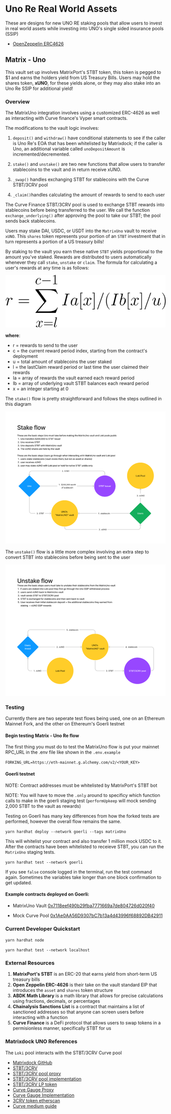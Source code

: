 # Uno Re Real World Assets

These are designs for new UNO RE staking pools that allow users to invest in real world assets while investing into UNO's single sided insurance pools (SSIP)

- [OpenZeppelin ERC4626](https://github.com/OpenZeppelin/openzeppelin-contracts/blob/master/contracts/token/ERC20/extensions/ERC4626.sol)

## Matrix - Uno

This vault set up involves MatrixPort's STBT token, this token is pegged to $1 and earns the holders yield from US Treasury Bills. Users may hold the shares token, **xUNO**, for these yields alone, or they may also stake into an Uno Re SSIP for additional yield!

### Overview

The MatrixUno integration involves using a customized ERC-4626 as well as interacting with Curve finance's Vyper smart contracts.

The modifications to the vault logic involves:

1. `deposit()` and `withdraw()` have conditional statements to see if the caller is Uno Re's EOA that has been whitelisted by Matrixdock; if the caller is Uno, an additional variable called `unoDepositAmount` is incremented/decremented.

2. `stake()` and `unstake()` are two new functions that allow users to transfer stablecoins to the vault and in return receive xUNO.

3. `_swap()` handles exchanging STBT for stablecoins with the Curve STBT/3CRV pool

4. `_claim()`handles calculating the amount of rewards to send to each user

The Curve Finance STBT/3CRV pool is used to exchange STBT rewards into stablecoins before being transferred to the user. We call the function `exchange_underlying()` after approving the pool to take our STBT; the pool sends back stablecoins.

Users may stake DAI, USDC, or USDT into the `MatrixUno` vault to receive `xUNO`. This `shares` token represents your portion of an `STBT` investment that in turn represents a portion of a US treasury bills!

By staking to the vault you earn these native `STBT` yields proportional to the amount you've staked. Rewards are distributed to users automatically whenever they call `stake`, `unstake` or `claim`. The formula for calculating a user's rewards at any time is as follows:

![](images/formula.svg)

**where**:

- r = rewards to send to the user
- c = the current reward period index, starting from the contract's deployment
- u = total amount of stablecoins the user staked
- l = the lastClaim reward period or last time the user claimed their rewards
- Ia = array of rewards the vault earned each reward period
- Ib = array of underlying vault STBT balances each reward period
- x = an integer starting at 0

The `stake()` flow is pretty straightforward and follows the steps outlined in this diagram

![](images/stake_diagram.png)

The `unstake()` flow is a little more complex involving an extra step to convert STBT into stablecoins before being sent to the user

![](images/unstake_diagram.png)

### Testing

Currently there are two seperate test flows being used, one on an Ethereum Mainnet Fork, and the other on Ethereum's Goerli testnet

#### Begin testing Matrix - Uno Re flow

The first thing you must do to test the MatrixUno flow is put your mainnet RPC_URL in the .env file like shown in the `.env.example`

`FORKING_URL=https://eth-mainnet.g.alchemy.com/v2/<YOUR_KEY>`

#### Goerli testnet

NOTE: Contract addresses must be whitelisted by MatrixPort's STBT bot

NOTE: You will have to move the `.only` around to specificy which function calls to make in the goerli staging test (`performUpkeep` will mock sending 2,000 STBT to the vault as rewards)

Testing on Goerli has many key differences from how the forked tests are performed, however the overall flow remains the same.

`yarn hardhat deploy --network goerli --tags matrixUno`

This will whitelist your contract and also transfer 1 million mock USDC to it. After the contracts have been whitelisted to receieve STBT, you can run the `MatrixUno` staging tests.

`yarn hardhat test --network goerli`

If you see `false` console logged in the terminal, run the test command again. Sometimes the variables take longer than one block confirmation to get updated.

#### Example contracts deployed on Goerli:

- MatrixUno Vault [0x7118eef490b29fba7771669a7de804726d020f40](https://goerli.etherscan.io/address/0x7118eef490b29fba7771669a7de804726d020f40)

- Mock Curve Pool [0x1Ae0AA56D9307bC7b13a4d43996f68892DB42911](https://goerli.etherscan.io/address/0x1Ae0AA56D9307bC7b13a4d43996f68892DB42911)

### Current Developer Quickstart

`yarn hardhat node`

`yarn hardhat test --network localhost`

### External Resources

1. **MatrixPort's STBT** is an ERC-20 that earns yield from short-term US treasury bills
2. **Open Zeppelin ERC-4626** is their take on the vault standard EIP that introduces the `asset` and `shares` token structure
3. **ABDK Math Library** is a math library that allows for precise calculations using fractions, decimals, or percentages
4. **Chainalysis Sanctions List** is a contract that maintains a list of sanctioned addresses so that anyone can screen users before interacting with a function
5. **Curve Finance** is a DeFi protocol that allows users to swap tokens in a permisionless manner, specifically STBT for us

### Matrixdock UNO References

The `Loki` pool interacts with the STBT/3CRV Curve pool

- [Matrixdock GitHub](https://github.com/Matrixdock-STBT/STBT-contracts)
- [STBT/3CRV](https://curve.fi/#/ethereum/pools/factory-v2-279/deposit)
- [STBT/3CRV pool proxy](https://etherscan.io/address/0x892D701d94a43bDBCB5eA28891DaCA2Fa22A690b#code)
- [STBT/3CRV pool implementation](https://etherscan.io/address/0x55aa9bf126bcabf0bdc17fa9e39ec9239e1ce7a9#code)
- [STBT/3CRV LP token](https://etherscan.io/token/0x892d701d94a43bdbcb5ea28891daca2fa22a690b?a=0x4b6911e1ae9519640d417ace509b9928d2f8377b)
- [Curve Gauge Proxy](https://etherscan.io/address/0x4b6911e1ae9519640d417ace509b9928d2f8377b#code)
- [Curve Gauge Implementation](https://etherscan.io/address/0x5ae854b098727a9f1603a1e21c50d52dc834d846#code)
- [3CRV token etherscan](https://etherscan.io/token/0x6c3f90f043a72fa612cbac8115ee7e52bde6e490)
- [Curve medium guide](https://betterprogramming.pub/how-to-integrate-the-curve-fi-protocol-into-your-defi-protocol-e1d4c43f716d)
